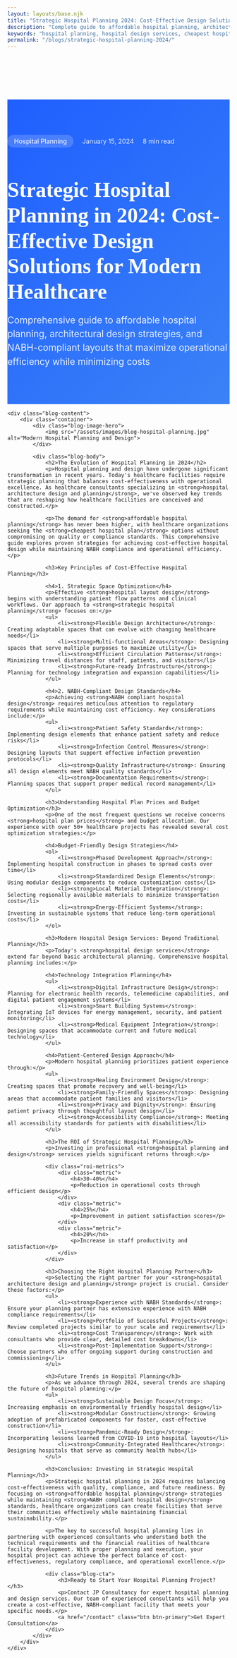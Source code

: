 ```yaml
---
layout: layouts/base.njk
title: "Strategic Hospital Planning 2024: Cost-Effective Design Solutions | JP Consultancy"
description: "Complete guide to affordable hospital planning, architectural design strategies, and NABH-compliant layouts. Expert insights on hospital plan prices, design costs, and strategic planning."
keywords: "hospital planning, hospital design services, cheapest hospital plan, hospital plan prices, hospital architecture design, affordable hospital planning, strategic hospital planning, hospital layout design, nabh compliant hospital design"
permalink: "/blogs/strategic-hospital-planning-2024/"
---
```


<article class="blog-post">
    <div class="blog-header">
        <div class="container">
            <div class="blog-meta">
                <span class="blog-category">Hospital Planning</span>
                <span class="blog-date">January 15, 2024</span>
                <span class="read-time">8 min read</span>
            </div>
            <h1>Strategic Hospital Planning in 2024: Cost-Effective Design Solutions for Modern Healthcare</h1>
            <p class="blog-subtitle">Comprehensive guide to affordable hospital planning, architectural design strategies, and NABH-compliant layouts that maximize operational efficiency while minimizing costs</p>
        </div>
    </div>

    <div class="blog-content">
        <div class="container">
            <div class="blog-image-hero">
                <img src="/assets/images/blog-hospital-planning.jpg" alt="Modern Hospital Planning and Design">
            </div>

            <div class="blog-body">
                <h2>The Evolution of Hospital Planning in 2024</h2>
                <p>Hospital planning and design have undergone significant transformation in recent years. Today's healthcare facilities require strategic planning that balances cost-effectiveness with operational excellence. As healthcare consultants specializing in <strong>hospital architecture design and planning</strong>, we've observed key trends that are reshaping how healthcare facilities are conceived and constructed.</p>

                <p>The demand for <strong>affordable hospital planning</strong> has never been higher, with healthcare organizations seeking the <strong>cheapest hospital plan</strong> options without compromising on quality or compliance standards. This comprehensive guide explores proven strategies for achieving cost-effective hospital design while maintaining NABH compliance and operational efficiency.</p>

                <h3>Key Principles of Cost-Effective Hospital Planning</h3>
                
                <h4>1. Strategic Space Optimization</h4>
                <p>Effective <strong>hospital layout design</strong> begins with understanding patient flow patterns and clinical workflows. Our approach to <strong>strategic hospital planning</strong> focuses on:</p>
                <ul>
                    <li><strong>Flexible Design Architecture</strong>: Creating adaptable spaces that can evolve with changing healthcare needs</li>
                    <li><strong>Multi-functional Areas</strong>: Designing spaces that serve multiple purposes to maximize utility</li>
                    <li><strong>Efficient Circulation Patterns</strong>: Minimizing travel distances for staff, patients, and visitors</li>
                    <li><strong>Future-ready Infrastructure</strong>: Planning for technology integration and expansion capabilities</li>
                </ul>

                <h4>2. NABH-Compliant Design Standards</h4>
                <p>Achieving <strong>NABH compliant hospital design</strong> requires meticulous attention to regulatory requirements while maintaining cost efficiency. Key considerations include:</p>
                <ul>
                    <li><strong>Patient Safety Standards</strong>: Implementing design elements that enhance patient safety and reduce risks</li>
                    <li><strong>Infection Control Measures</strong>: Designing layouts that support effective infection prevention protocols</li>
                    <li><strong>Quality Infrastructure</strong>: Ensuring all design elements meet NABH quality standards</li>
                    <li><strong>Documentation Requirements</strong>: Planning spaces that support proper medical record management</li>
                </ul>

                <h3>Understanding Hospital Plan Prices and Budget Optimization</h3>
                <p>One of the most frequent questions we receive concerns <strong>hospital plan prices</strong> and budget allocation. Our experience with over 50+ healthcare projects has revealed several cost optimization strategies:</p>

                <h4>Budget-Friendly Design Strategies</h4>
                <ol>
                    <li><strong>Phased Development Approach</strong>: Implementing hospital construction in phases to spread costs over time</li>
                    <li><strong>Standardized Design Elements</strong>: Using modular design components to reduce customization costs</li>
                    <li><strong>Local Material Integration</strong>: Selecting regionally available materials to minimize transportation costs</li>
                    <li><strong>Energy-Efficient Systems</strong>: Investing in sustainable systems that reduce long-term operational costs</li>
                </ol>

                <h3>Modern Hospital Design Services: Beyond Traditional Planning</h3>
                <p>Today's <strong>hospital design services</strong> extend far beyond basic architectural planning. Comprehensive hospital planning includes:</p>

                <h4>Technology Integration Planning</h4>
                <ul>
                    <li><strong>Digital Infrastructure Design</strong>: Planning for electronic health records, telemedicine capabilities, and digital patient engagement systems</li>
                    <li><strong>Smart Building Systems</strong>: Integrating IoT devices for energy management, security, and patient monitoring</li>
                    <li><strong>Medical Equipment Integration</strong>: Designing spaces that accommodate current and future medical technology</li>
                </ul>

                <h4>Patient-Centered Design Approach</h4>
                <p>Modern hospital planning prioritizes patient experience through:</p>
                <ul>
                    <li><strong>Healing Environment Design</strong>: Creating spaces that promote recovery and well-being</li>
                    <li><strong>Family-Friendly Spaces</strong>: Designing areas that accommodate patient families and visitors</li>
                    <li><strong>Privacy and Dignity</strong>: Ensuring patient privacy through thoughtful layout design</li>
                    <li><strong>Accessibility Compliance</strong>: Meeting all accessibility standards for patients with disabilities</li>
                </ul>

                <h3>The ROI of Strategic Hospital Planning</h3>
                <p>Investing in professional <strong>hospital planning and design</strong> services yields significant returns through:</p>

                <div class="roi-metrics">
                    <div class="metric">
                        <h4>30-40%</h4>
                        <p>Reduction in operational costs through efficient design</p>
                    </div>
                    <div class="metric">
                        <h4>25%</h4>
                        <p>Improvement in patient satisfaction scores</p>
                    </div>
                    <div class="metric">
                        <h4>20%</h4>
                        <p>Increase in staff productivity and satisfaction</p>
                    </div>
                </div>

                <h3>Choosing the Right Hospital Planning Partner</h3>
                <p>Selecting the right partner for your <strong>hospital architecture design and planning</strong> project is crucial. Consider these factors:</p>
                <ul>
                    <li><strong>Experience with NABH Standards</strong>: Ensure your planning partner has extensive experience with NABH compliance requirements</li>
                    <li><strong>Portfolio of Successful Projects</strong>: Review completed projects similar to your scale and requirements</li>
                    <li><strong>Cost Transparency</strong>: Work with consultants who provide clear, detailed cost breakdowns</li>
                    <li><strong>Post-Implementation Support</strong>: Choose partners who offer ongoing support during construction and commissioning</li>
                </ul>

                <h3>Future Trends in Hospital Planning</h3>
                <p>As we advance through 2024, several trends are shaping the future of hospital planning:</p>
                <ul>
                    <li><strong>Sustainable Design Focus</strong>: Increasing emphasis on environmentally friendly hospital design</li>
                    <li><strong>Modular Construction</strong>: Growing adoption of prefabricated components for faster, cost-effective construction</li>
                    <li><strong>Pandemic-Ready Design</strong>: Incorporating lessons learned from COVID-19 into hospital layouts</li>
                    <li><strong>Community-Integrated Healthcare</strong>: Designing hospitals that serve as community health hubs</li>
                </ul>

                <h3>Conclusion: Investing in Strategic Hospital Planning</h3>
                <p>Strategic hospital planning in 2024 requires balancing cost-effectiveness with quality, compliance, and future readiness. By focusing on <strong>affordable hospital planning</strong> strategies while maintaining <strong>NABH compliant hospital design</strong> standards, healthcare organizations can create facilities that serve their communities effectively while maintaining financial sustainability.</p>

                <p>The key to successful hospital planning lies in partnering with experienced consultants who understand both the technical requirements and the financial realities of healthcare facility development. With proper planning and execution, your hospital project can achieve the perfect balance of cost-effectiveness, regulatory compliance, and operational excellence.</p>

                <div class="blog-cta">
                    <h3>Ready to Start Your Hospital Planning Project?</h3>
                    <p>Contact JP Consultancy for expert hospital planning and design services. Our team of experienced consultants will help you create a cost-effective, NABH-compliant facility that meets your specific needs.</p>
                    <a href="/contact" class="btn btn-primary">Get Expert Consultation</a>
                </div>
            </div>
        </div>
    </div>
</article>

<style>
.blog-post {
    margin-top: 112px;
}

.blog-header {
    background: linear-gradient(135deg, #1F5FFF 0%, #3B82F6 100%);
    color: white;
    padding: 80px 0 60px;
}

.blog-meta {
    display: flex;
    gap: 20px;
    margin-bottom: 20px;
    align-items: center;
    flex-wrap: wrap;
}

.blog-meta span {
    font-size: 0.9rem;
    opacity: 0.9;
}

.blog-category {
    background: rgba(255,255,255,0.2);
    padding: 6px 15px;
    border-radius: 20px;
    font-weight: 500;
}

.blog-header h1 {
    font-family: 'Belleza', serif;
    font-size: 3rem;
    margin-bottom: 20px;
    line-height: 1.2;
}

.blog-subtitle {
    font-size: 1.3rem;
    opacity: 0.9;
    line-height: 1.5;
    max-width: 800px;
}

.blog-content {
    padding: 60px 0;
}

.blog-image-hero {
    margin-bottom: 50px;
    border-radius: 16px;
    overflow: hidden;
    box-shadow: 0 8px 30px rgba(0,0,0,0.1);
}

.blog-image-hero img {
    width: 100%;
    height: 400px;
    object-fit: cover;
}

.blog-body {
    max-width: 800px;
    margin: 0 auto;
    font-size: 1.1rem;
    line-height: 1.7;
    color: #374151;
}

.blog-body h2 {
    font-family: 'Belleza', serif;
    font-size: 2.2rem;
    color: #1F2937;
    margin: 50px 0 25px 0;
    line-height: 1.3;
}

.blog-body h3 {
    font-family: 'Belleza', serif;
    font-size: 1.8rem;
    color: #1F2937;
    margin: 40px 0 20px 0;
}

.blog-body h4 {
    font-family: 'Belleza', serif;
    font-size: 1.4rem;
    color: #1F5FFF;
    margin: 30px 0 15px 0;
}

.blog-body p {
    margin-bottom: 20px;
}

.blog-body ul, .blog-body ol {
    margin: 20px 0;
    padding-left: 25px;
}

.blog-body li {
    margin-bottom: 10px;
}

.blog-body strong {
    color: #1F2937;
    font-weight: 600;
}

.roi-metrics {
    display: grid;
    grid-template-columns: repeat(auto-fit, minmax(200px, 1fr));
    gap: 30px;
    margin: 40px 0;
    padding: 40px;
    background: linear-gradient(135deg, #F9FAFB 0%, #F3F4F6 100%);
    border-radius: 16px;
}

.metric {
    text-align: center;
}

.metric h4 {
    font-family: 'Belleza', serif;
    font-size: 2.5rem;
    color: #1F5FFF;
    margin-bottom: 10px;
}

.metric p {
    color: #4B5563;
    font-size: 1rem;
    margin: 0;
}

.blog-cta {
    background: linear-gradient(135deg, #1F5FFF 0%, #3B82F6 100%);
    color: white;
    padding: 50px;
    border-radius: 20px;
    text-align: center;
    margin-top: 60px;
}

.blog-cta h3 {
    font-family: 'Belleza', serif;
    font-size: 2rem;
    margin-bottom: 15px;
    color: white;
}

.blog-cta p {
    font-size: 1.2rem;
    margin-bottom: 30px;
    opacity: 0.9;
}

.blog-cta .btn {
    background: white;
    color: #1F5FFF;
    padding: 15px 30px;
    font-weight: 600;
    border-radius: 10px;
    text-decoration: none;
    display: inline-block;
    transition: transform 0.3s ease;
}

.blog-cta .btn:hover {
    transform: translateY(-2px);
}

@media (max-width: 768px) {
    .blog-header h1 {
        font-size: 2.2rem;
    }
    
    .blog-subtitle {
        font-size: 1.1rem;
    }
    
    .blog-body {
        font-size: 1rem;
    }
    
    .blog-body h2 {
        font-size: 1.8rem;
    }
    
    .blog-body h3 {
        font-size: 1.5rem;
    }
    
    .roi-metrics {
        grid-template-columns: 1fr;
        padding: 30px 20px;
    }
    
    .blog-cta {
        padding: 40px 20px;
    }
}
</style> 